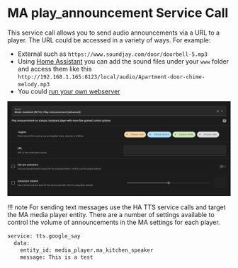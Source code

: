 # MA play_announcement Service Call

This service call allows you to send audio announcements via a URL to a player. The URL could be accessed in a variety of ways. For example:

- External such as `https://www.soundjay.com/door/doorbell-5.mp3` 
- Using [Home Assistant](https://www.home-assistant.io/integrations/http/#hosting-files) you can add the sound files under your `www` folder and access them like this `http://192.168.1.165:8123/local/audio/Apartment-door-chime-melody.mp3`
- You could [run your own webserver](https://www.instructables.com/Set-up-your-very-own-Web-server/)

![image](../assets/screenshots/service-call/play_announcement.png)

!!! note
    For sending text messages use the HA TTS service calls and target the MA media player entity. There are a number of settings available to control the volume of announcements in the MA settings for each player.
```
service: tts.google_say
  data:
    entity_id: media_player.ma_kitchen_speaker
    message: This is a test
```
